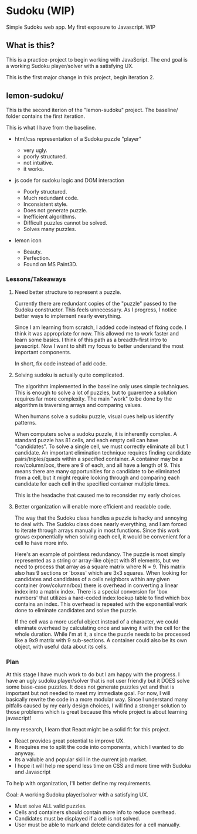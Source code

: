 # Sudoku (WIP)
Simple Sudoku web app. My first exposure to Javascript. WIP

## What is this? ##
   This is a practice-project to begin working with JavaScript.
   The end goal is a working Sudoku player/solver with a satisfying UX.
    
   This is the first major change in this project, begin iteration 2. 

## lemon-sudoku/ ##

This is the second iterion of the "lemon-sudoku" project.
The baseline/ folder contains the first iteration.

This is what I have from the baseline.

* html/css representation of a Sudoku puzzle "player" 
    * very ugly.
    * poorly structured.
    * not intuitive. 
    * it works.

* js code for sudoku logic and DOM interaction
    * Poorly structured.
    * Much redundant code.
    * Inconsistent style.
    * Does not generate puzzle.
    * Inefficient algorithms.
    * Difficult puzzles cannot be solved. 
    * Solves many puzzles.

* lemon icon
    * Beauty.
    * Perfection.
    * Found on MS Paint3D.

### Lessons/Takeaways ###

1. Need better structure to represent a puzzle.
   
   Currently there are redundant copies of the "puzzle" passed
   to the Sudoku constructor. This feels unnecessary. As I progress, 
   I notice better ways to implement nearly everything. 
   
   Since I am learning from scratch, I added code instead of fixing code.
   I think it was appropriate for now. This allowed me to work faster
   and learn some basics. I think of this path as a breadth-first intro 
   to javascript. Now I want to shift my focus to better understand
   the most important components.

   In short, fix code instead of add code. 

2. Solving sudoku is actually quite complicated.

   The algorithm implemented in the baseline only uses simple techniques.
   This is enough to solve a lot of puzzles, but to guarentee a solution 
   requires far more complexity. The main "work" to be done by the algorithm 
   is traversing arrays and comparing values. 

   When humans solve a sudoku puzzle, visual cues help us identify patterns.
   
   When computers solve a sudoku puzzle, it is inherently complex. 
   A standard puzzle has 81 cells, and each empty cell can have "candidates".
   To solve a single cell, we must correctly eliminate all but 1 candidate.
   An important elimination technique requires finding candidate pairs/triples/quads
   within a specified container. A container may be a row/column/box, there are 9 
   of each, and all have a length of 9. This means there are many opportunities for a candidate to be eliminated from a cell, but it might require looking through and comparing each candidate for each cell in the specified container multiple times. 
   
   This is the headache that caused me to reconsider my early choices.

3. Better organization will enable more efficient and readable code.
   
   The way that the Sudoku class handles a puzzle is hacky and annoying to deal with.
   The Sudoku class does nearly everything, and I am forced to iterate through arrays
   manually in most functions. Since this work grows exponentially when solving each cell,
   it would be convenient for a cell to have more info. 
   
   Here's an example of pointless redundancy. 
   The puzzle is most simply represented as a string or array-like object with 81 elements, but we need to process that array as a square matrix where N = 9. This matrix also has 9 sections or 'boxes' which are 3x3 squares. When looking for candidates and candidates of a cells neighbors within any given container (row/column/box) there is overhead in
   converting a linear index into a matrix index. There is a special conversion for 'box numbers' that utilizes a hard-coded index lookup table to find which box contains an index.
   This overhead is repeated with the exponential work done to eliminate candidates and 
   solve the puzzle. 

   If the cell was a more useful object instead of a character, we could eliminate overhead by calculating once and saving it with the cell for the whole duration.
   While i'm at it, a since the puzzle needs to be processed like a 9x9 matrix with 9 sub-sections. A container could also be its own object, with useful data about its 
   cells.


### Plan ###

At this stage I have much work to do but I am happy with the progress.
I have an ugly sudoku player/solver that is not user friendly but it DOES solve some base-case puzzles. It does not generate puzzles yet and that is important but not
needed to meet my immediate goal. For now, I will basically rewrite the code in a 
more modular way. Since I understand many pitfalls caused by my early design choices, I 
will find a stronger solution to those problems which is great because this whole project
is about learning javascript!

In my research, I learn that React might be a solid fit for this project.
* React provides great potential to improve UX. 
* It requires me to split the code into components, which I wanted to do anyway.
* Its a valuble and popular skill in the current job market.
* I hope it will help me spend less time on CSS and more time with Sudoku and Javascript


To help with organization, I'll better define my requirements.
   
Goal: A working Sudoku player/solver with a satisfying UX.
   * Must solve ALL valid puzzles.
   * Cells and containers should contain more info to reduce overhead.
   * Candidates must be displayed if a cell is not solved.
   * User must be able to mark and delete candidates for a cell manually.
